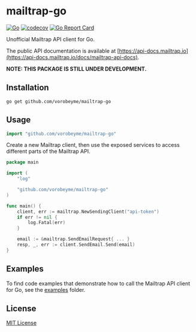 # mailtrap-go

[![Go](https://github.com/vorobeyme/mailtrap-go/actions/workflows/go.yml/badge.svg)](https://github.com/vorobeyme/mailtrap-go/actions/workflows/go.yml)
[![codecov](https://codecov.io/gh/vorobeyme/mailtrap-go/branch/main/graph/badge.svg?token=III91WIPLL)](https://codecov.io/gh/vorobeyme/mailtrap-go)
[![Go Report Card](https://goreportcard.com/badge/github.com/vorobeyme/mailtrap-go)](https://goreportcard.com/report/github.com/vorobeyme/mailtrap-go)


Unofficial Mailtrap API client for Go.

The public API documentation is available at [https://api-docs.mailtrap.io](https://api-docs.mailtrap.io/docs/mailtrap-api-docs).

**NOTE: THIS PACKAGE IS STILL UNDER DEVELOPMENT.**

## Installation
```
go get github.com/vorobeyme/mailtrap-go
```

## Usage

```go
import "github.com/vorobeyme/mailtrap-go"
```

Create a new Mailtrap client, then use the exposed services to access different parts of the Mailtrap API.

```go
package main

import (
    "log"

    "github.com/vorobeyme/mailtrap-go"
)

func main() {
    client, err := mailtrap.NewSendingClient("api-token")
    if err != nil {
        log.Fatal(err)
    }

    email := &mailtrap.SendEmailRequest{ ... }
    resp, _, err := client.SendEmail.Send(email)
}
```

## Examples

To find code examples that demonstrate how to call the Mailtrap API client for Go, see the [examples](/examples/) folder.


## License

[MIT License](./LICENSE)